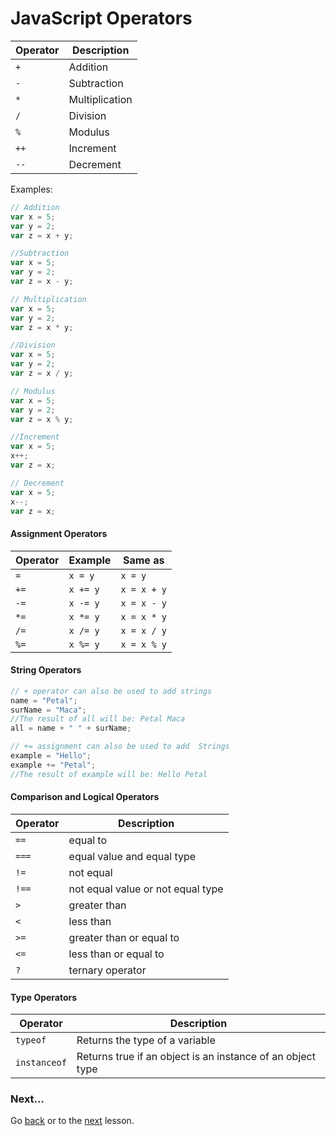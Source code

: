 # JavaScript Operators

|Operator | Description |
|---------|-------------|
|`+`      | Addition    |
|`-`      |Subtraction  |
|`*`      |Multiplication|
|`/`      |Division     |
|`%`      |Modulus      |
|`++`     |Increment    |
|`--`     |Decrement    |

Examples:

```javascript
// Addition
var x = 5;
var y = 2;
var z = x + y;

//Subtraction
var x = 5;
var y = 2;
var z = x - y;

// Multiplication
var x = 5;
var y = 2;
var z = x * y;

//Division
var x = 5;
var y = 2;
var z = x / y;

// Modulus
var x = 5;
var y = 2;
var z = x % y;

//Increment
var x = 5;
x++;
var z = x;

// Decrement
var x = 5;
x--;
var z = x;
```

#### Assignment Operators
|Operator | Example | Same as|
|---------|---------|--------|
|`=`      |`x = y`    |`x = y`
|`+=`     |`x += y`   |`x = x + y`
|`-=`     |`x -= y`   |`x = x - y`
|`*=`     |`x *= y`   |`x = x * y`
|`/=`     |`x /= y`   |`x = x / y`
|`%=`     |`x %= y`   |`x = x % y`

#### String Operators

```javascript
// + operator can also be used to add strings
name = "Petal";
surName = "Maca";
//The result of all will be: Petal Maca
all = name + " " + surName;

// += assignment can also be used to add  Strings
example = "Hello";
example += "Petal";
//The result of example will be: Hello Petal

```

#### Comparison and Logical Operators

|Operator | Description|
|---------|------------|
|`==`     |equal to |
|`===`    |equal value and equal type |
|`!=`     |not equal |
|`!==`    |not equal value or not equal type |
|`>`      |greater than |
|`<`      |less than |
|`>=`     |greater than or equal to|
|`<=`     |less than or equal to |
|`?`      |ternary operator |

#### Type Operators

|Operator | Description|
|---------|------------|
|`typeof` |Returns the type of a variable |
|`instanceof` |Returns true if an object is an instance of an object type|

### Next...
Go [back](https://github.com/MyPitit/JavaScript-Tutorial) or to the [next]() lesson.
